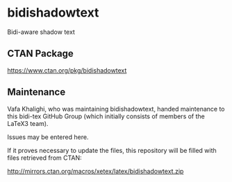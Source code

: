 # bidishadowtext
Bidi-aware shadow text

## CTAN Package
 https://www.ctan.org/pkg/bidishadowtext



## Maintenance
Vafa Khalighi, who was maintaining bidishadowtext, handed maintenance to this bidi-tex
GitHub Group (which initially consists of members of the LaTeX3 team).

Issues may be entered here.

If it proves necessary to update the files, this repository will
be filled with files retrieved from CTAN:

http://mirrors.ctan.org/macros/xetex/latex/bidishadowtext.zip


